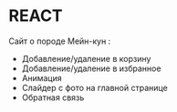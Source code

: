 # REACT
Сайт о породе Мейн-кун :
- Добавление/удаление в корзину
- Добавление/удаление в избранное
- Анимация 
- Слайдер с фото на главной странице
- Обратная связь
